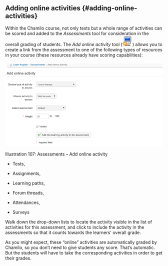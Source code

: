 ## Adding online activities {#adding-online-activities}

Within the Chamilo course, not only tests but a whole range of activities can be scored and added to the _Assessments_ tool for consideration in the overall grading of students. The _Add online activity_ tool (![](../assets/graphics200.png)) allows you to create a link from the assessment to one of the following types of resources in your course (these resources already have scoring capabilities):

![](../assets/images140.png)

Illustration 107: Assessments – Add online activity

*   Tests,

*   Assignments,

*   Learning paths,

*   Forum threads,

*   Attendances,

*   Surveys

Walk down the drop-down lists to locate the activity visible in the list of activities for this assessment, and click to include the activity in the assessments so that it counts towards the learners&#039; overall grade.

As you might expect, these “online” activities are automatically graded by Chamilo, so you don’t need to give students any score. That’s automatic. But the students will have to take the corresponding activities in order to get their grades.